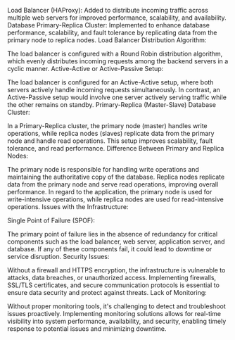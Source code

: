 Load Balancer (HAProxy): Added to distribute incoming traffic across multiple web servers for improved performance, scalability, and availability.
Database Primary-Replica Cluster: Implemented to enhance database performance, scalability, and fault tolerance by replicating data from the primary node to replica nodes.
Load Balancer Distribution Algorithm:

The load balancer is configured with a Round Robin distribution algorithm, which evenly distributes incoming requests among the backend servers in a cyclic manner.
Active-Active or Active-Passive Setup:

The load balancer is configured for an Active-Active setup, where both servers actively handle incoming requests simultaneously. In contrast, an Active-Passive setup would involve one server actively serving traffic while the other remains on standby.
Primary-Replica (Master-Slave) Database Cluster:

In a Primary-Replica cluster, the primary node (master) handles write operations, while replica nodes (slaves) replicate data from the primary node and handle read operations. This setup improves scalability, fault tolerance, and read performance.
Difference Between Primary and Replica Nodes:

The primary node is responsible for handling write operations and maintaining the authoritative copy of the database. Replica nodes replicate data from the primary node and serve read operations, improving overall performance. In regard to the application, the primary node is used for write-intensive operations, while replica nodes are used for read-intensive operations.
Issues with the Infrastructure:

Single Point of Failure (SPOF):

The primary point of failure lies in the absence of redundancy for critical components such as the load balancer, web server, application server, and database. If any of these components fail, it could lead to downtime or service disruption.
Security Issues:

Without a firewall and HTTPS encryption, the infrastructure is vulnerable to attacks, data breaches, or unauthorized access. Implementing firewalls, SSL/TLS certificates, and secure communication protocols is essential to ensure data security and protect against threats.
Lack of Monitoring:

Without proper monitoring tools, it's challenging to detect and troubleshoot issues proactively. Implementing monitoring solutions allows for real-time visibility into system performance, availability, and security, enabling timely response to potential issues and minimizing downtime.

